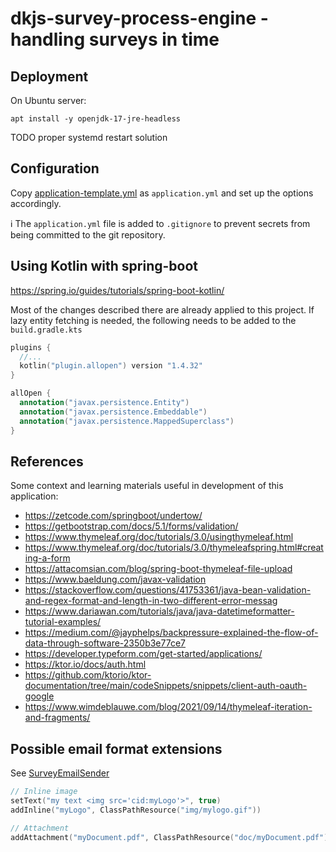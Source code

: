 # dkjs-survey-process-engine - handling surveys in time

## Deployment

On Ubuntu server:

```shell
apt install -y openjdk-17-jre-headless
```

TODO proper systemd restart solution

## Configuration

Copy [application-template.yml](application-template.yml) as `application.yml` and set up the
options accordingly.

:information_source: The `application.yml` file is added to `.gitignore` to prevent secrets
from being committed to the git repository.

## Using Kotlin with spring-boot

https://spring.io/guides/tutorials/spring-boot-kotlin/

Most of the changes described there are already applied to this project. If lazy entity fetching
is needed, the following needs to be added to the `build.gradle.kts`

```kotlin
plugins {
  //...
  kotlin("plugin.allopen") version "1.4.32"
}

allOpen {
  annotation("javax.persistence.Entity")
  annotation("javax.persistence.Embeddable")
  annotation("javax.persistence.MappedSuperclass")
}
```


## References

Some context and learning materials useful in development of this application:

 * https://zetcode.com/springboot/undertow/
 * https://getbootstrap.com/docs/5.1/forms/validation/
 * https://www.thymeleaf.org/doc/tutorials/3.0/usingthymeleaf.html
 * https://www.thymeleaf.org/doc/tutorials/3.0/thymeleafspring.html#creating-a-form
 * https://attacomsian.com/blog/spring-boot-thymeleaf-file-upload
 * https://www.baeldung.com/javax-validation
 * https://stackoverflow.com/questions/41753361/java-bean-validation-and-regex-format-and-length-in-two-different-error-messag
 * https://www.dariawan.com/tutorials/java/java-datetimeformatter-tutorial-examples/
 * https://medium.com/@jayphelps/backpressure-explained-the-flow-of-data-through-software-2350b3e77ce7
 * https://developer.typeform.com/get-started/applications/
 * https://ktor.io/docs/auth.html
 * https://github.com/ktorio/ktor-documentation/tree/main/codeSnippets/snippets/client-auth-oauth-google
 * https://www.wimdeblauwe.com/blog/2021/09/14/thymeleaf-iteration-and-fragments/

## Possible email format extensions

See [SurveyEmailSender](src/main/kotlin/mail/SurveyEmailSender.kt)

```kotlin
// Inline image
setText("my text <img src='cid:myLogo'>", true)
addInline("myLogo", ClassPathResource("img/mylogo.gif"))

// Attachment
addAttachment("myDocument.pdf", ClassPathResource("doc/myDocument.pdf"))
```
